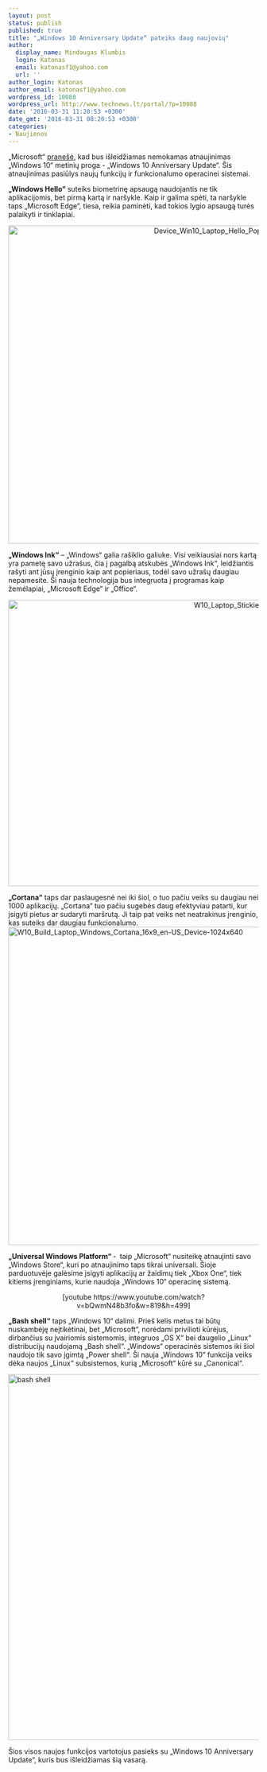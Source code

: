 ```yaml
---
layout: post
status: publish
published: true
title: "„Windows 10 Anniversary Update“ pateiks daug naujovių"
author:
  display_name: Mindaugas Klumbis
  login: Katonas
  email: katonasf1@yahoo.com
  url: ''
author_login: Katonas
author_email: katonasf1@yahoo.com
wordpress_id: 10088
wordpress_url: http://www.technews.lt/portal/?p=10088
date: '2016-03-31 11:20:53 +0300'
date_gmt: '2016-03-31 08:20:53 +0300'
categories:
- Naujienos
---
```

<p>„Microsoft“ <a href="https://blogs.windows.com/windowsexperience/2016/03/30/windows-10-anniversary-update-brings-new-experiences-and-developer-opportunity/" target="_blank">pranešė</a>, kad bus išleidžiamas nemokamas atnaujinimas „Windows 10“ metinių proga - „Windows 10 Anniversary Update“. Šis atnaujinimas pasiūlys naujų funkcijų ir funkcionalumo operacinei sistemai.</p>
<p><strong>„Windows Hello“</strong> suteiks biometrinę apsaugą naudojantis ne tik aplikacijomis, bet pirmą kartą ir naršykle. Kaip ir galima spėti, ta naršykle taps „Microsoft Edge“, tiesa, reikia paminėti, kad tokios lygio apsaugą turės palaikyti ir tinklapiai.</p>
<p style="text-align: center;"><a href="http://www.technews.lt/portal/wp-content/uploads/2016/03/Device_Win10_Laptop_Hello_PopUp_en-US_032916_hiRes-1024x640.jpg"><img class="aligncenter wp-image-10093 size-full" src="http://www.technews.lt/portal/wp-content/uploads/2016/03/Device_Win10_Laptop_Hello_PopUp_en-US_032916_hiRes-1024x640.jpg" alt="Device_Win10_Laptop_Hello_PopUp_en-US_032916_hiRes-1024x640" width="1024" height="640" /></a></p>
<p><strong>„Windows Ink“</strong> – „Windows“ galia rašiklio galiuke. Visi veikiausiai nors kartą yra pametę savo užrašus, čia į pagalbą atskubės „Windows Ink“, leidžiantis rašyti ant jūsų įrenginio kaip ant popieriaus, todėl savo užrašų daugiau nepamesite. Ši nauja technologija bus integruota į programas kaip žemėlapiai, „Microsoft Edge“ ir „Office“.</p>
<p style="text-align: center;"><a href="http://www.technews.lt/portal/wp-content/uploads/2016/03/W10_Laptop_Stickies_16x9_en-US-1024x576.png"><img class="aligncenter wp-image-10092 size-full" src="http://www.technews.lt/portal/wp-content/uploads/2016/03/W10_Laptop_Stickies_16x9_en-US-1024x576.png" alt="W10_Laptop_Stickies_16x9_en-US-1024x576" width="1024" height="576" /></a></p>
<p><strong>„Cortana“</strong> taps dar paslaugesnė nei iki šiol, o tuo pačiu veiks su daugiau nei 1000 aplikacijų. „Cortana“ tuo pačiu sugebės daug efektyviau patarti, kur įsigyti pietus ar sudaryti maršrutą. Ji taip pat veiks net neatrakinus įrenginio, kas suteiks dar daugiau funkcionalumo.<a href="http://www.technews.lt/portal/wp-content/uploads/2016/03/W10_Build_Laptop_Windows_Cortana_16x9_en-US_Device-1024x640.jpg"><img class="aligncenter wp-image-10091 size-full" src="http://www.technews.lt/portal/wp-content/uploads/2016/03/W10_Build_Laptop_Windows_Cortana_16x9_en-US_Device-1024x640.jpg" alt="W10_Build_Laptop_Windows_Cortana_16x9_en-US_Device-1024x640" width="1024" height="640" /></a></p>
<p><strong>„Universal Windows Platform“ </strong>-<strong> </strong> taip „Microsoft“ nusiteikę atnaujinti savo „Windows Store“, kuri po atnaujinimo taps tikrai universali. Šioje parduotuvėje galėsime įsigyti aplikacijų ar žaidimų tiek „Xbox One“, tiek kitiems įrenginiams, kurie naudoja „Windows 10“ operacinę sistemą.</p>
<p style="text-align: center;">[youtube https://www.youtube.com/watch?v=bQwmN48b3fo&amp;w=819&amp;h=499]</p>
<p><strong>„Bash shell“</strong> taps „Windows 10“ dalimi. Prieš kelis metus tai būtų nuskambėję neįtikėtinai, bet „Microsoft“, norėdami privilioti kūrėjus, dirbančius su įvairiomis sistemomis, integruos „OS X“ bei daugelio „Linux“ distribucijų naudojamą „Bash shell“. „Windows“ operacinės sistemos iki šiol naudojo tik savo įgimtą „Power shell“. Ši nauja „Windows 10“ funkcija veiks dėka naujos „Linux“ subsistemos, kurią „Microsoft“ kūrė su „Canonical“.</p>
<p><a href="http://www.technews.lt/portal/wp-content/uploads/2016/03/bash-shell.jpg"><img class="wp-image-10090 size-full aligncenter" src="http://www.technews.lt/portal/wp-content/uploads/2016/03/bash-shell.jpg" alt="bash shell" width="1104" height="736" /></a></p>
<p>Šios visos naujos funkcijos vartotojus pasieks su „Windows 10 Anniversary Update“, kuris bus išleidžiamas šią vasarą.</p>

